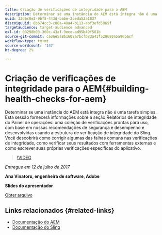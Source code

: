 ```yaml
---
title: Criação de verificações de integridade para o AEM
description: Determinar se uma instância do AEM está íntegra não é uma tarefa simples. Esta sessão fornecerá informações sobre a seção Relatórios de Integridade do Painel de Operações.
uuid: 33d6c0e2-9bf8-443d-babe-2ceda52a1837
discoiquuid: 8b674cc3-c88a-48a4-b113-abf3efd5069f
targetaudience: target-audience advanced
exl-id: 03298b03-360c-43af-9ece-ad95b49f581b
source-git-commit: ca06e5a8b1602a7bcfb83a43f529680a5a96bacf
workflow-type: tm+mt
source-wordcount: '147'
ht-degree: 2%

---
```


# Criação de verificações de integridade para o AEM{#building-health-checks-for-aem}

Determinar se uma instância do AEM está íntegra não é uma tarefa simples. Esta sessão fornecerá informações sobre a seção Relatórios de integridade do Painel de operações: uma coleção de verificações prontas para uso, com base em nossas recomendações de segurança e desempenho e desenvolvidas usando a estrutura de verificação de integridade do Sling. Você descobrirá como corrigir algumas das falhas comuns nas verificações de integridade, como verificar seus resultados com ferramentas externas e como escrever suas próprias verificações específicas do aplicativo.

>[!VIDEO](https://video.tv.adobe.com/v/19026/?quality=9)

*Entregue em 12 de julho de 2017*

**Ana Vinatoru, engenheira de software, Adobe**

**Slides do apresentador**

[Obter arquivo](assets/aem-gems-health-checks-for-aem.pdf)

## Links relacionados {#related-links}

* [Documentação do AEM](https://docs.adobe.com/docs/en/aem/6-3/administer/operations/operations-dashboard.html#Health%20Reports)
* [Documentação do Sling](https://sling.apache.org/documentation/bundles/sling-health-check-tool.html)
